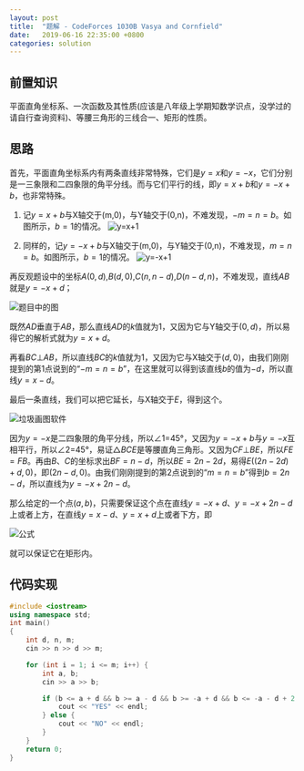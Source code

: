 ```yaml
---
layout: post
title:  "题解 - CodeForces 1030B Vasya and Cornfield"
date:   2019-06-16 22:35:00 +0800
categories: solution
---
```

## 前置知识
平面直角坐标系、一次函数及其性质(应该是八年级上学期知数学识点，没学过的请自行查询资料)、等腰三角形的三线合一、矩形的性质。

## 思路
首先，平面直角坐标系内有两条直线非常特殊，它们是$y=x$和$y=-x$，它们分别是一三象限和二四象限的角平分线。而与它们平行的线，即$y=x+b$和$y=-x+b$，也非常特殊。

1. 记$y=x+b$与X轴交于(m,0)，与Y轴交于(0,n)，不难发现，$-m=n=b$。如图所示，$b=1$的情况。
![y=x+1](https://cdn.luogu.com.cn/upload/pic/60966.png)


1. 同样的，记$y=-x+b$与X轴交于(m,0)，与Y轴交于(0,n)，不难发现，$m=n=b$。如图所示，$b=1$的情况。
![y=-x+1](https://cdn.luogu.com.cn/upload/pic/60967.png)

再反观题设中的坐标$A(0,d)$,$B(d,0)$,$C(n,n-d)$,$D(n-d,n)$，不难发现，直线$AB$就是$y=-x+d$；

![题目中的图](https://cdn.luogu.com.cn/upload/pic/60968.png)

既然$AD$垂直于$AB$，那么直线$AD$的$k$值就为1，又因为它与Y轴交于$(0,d)$，所以易得它的解析式就为$y=x+d$。

再看$BC$⊥$AB$，所以直线$BC$的$k$值就为1，又因为它与X轴交于$(d,0)$，由我们刚刚提到的第1点说到的“$-m=n=b$”，在这里就可以得到该直线$b$的值为$-d$，所以直线$y=x-d$。

最后一条直线，我们可以把它延长，与X轴交于$E$，得到这个。

![垃圾画图软件](https://cdn.luogu.com.cn/upload/pic/60973.png)

因为$y=-x$是二四象限的角平分线，所以∠1=45°，又因为$y=-x+b$与$y=-x$互相平行，所以∠2=45°，易证△$BCE$是等腰直角三角形。又因为$CF$⊥$BE$，所以$FE=FB$。再由$B$、$C$的坐标求出$BF=n-d$，所以$BE=2n-2d$，易得$E((2n-2d)+d,0)$，即$(2n-d,0)$。由我们刚刚提到的第2点说到的“$m=n=b$”得到$b=2n-d$，所以直线为$y=-x+2n-d$。

那么给定的一个点$(a,b)$，只需要保证这个点在直线$y=-x+d$、$y=-x+2n-d$上或者上方，在直线$y=x-d$、$y=x+d$上或者下方，即

![公式](https://cdn.luogu.com.cn/upload/pic/60985.png)

就可以保证它在矩形内。

## 代码实现
```cpp
#include <iostream>
using namespace std;
int main()
{
    int d, n, m;
    cin >> n >> d >> m;

    for (int i = 1; i <= m; i++) {
        int a, b;
        cin >> a >> b;

        if (b <= a + d && b >= a - d && b >= -a + d && b <= -a - d + 2 * n) {
            cout << "YES" << endl;
        } else {
            cout << "NO" << endl;
        }
    }
    return 0;
}
```
